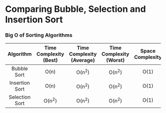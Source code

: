 # Comparing Bubble, Selection and Insertion Sort

### Big O of Sorting Algorithms

|Algorithm|Time Complexity (Best)|Time Complexity (Average)|Time Complexity (Worst)|Space Complexity|
|:-:|:-:|:-:|:-:|:-:|
|Bubble Sort|O(n)|O(n<sup>2</sup>)|O(n<sup>2</sup>)|O(1)|
|Insertion Sort|O(n)|O(n<sup>2</sup>)|O(n<sup>2</sup>)|O(1)|
|Selection Sort|O(n<sup>2</sup>)|O(n<sup>2</sup>)|O(n<sup>2</sup>)|O(1)|